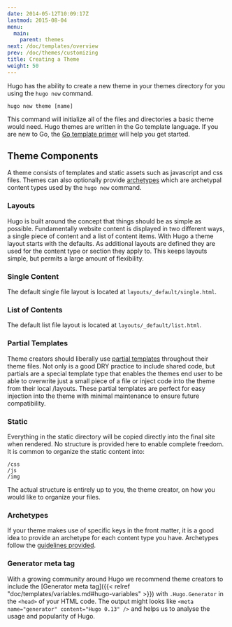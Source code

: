 ```yaml
---
date: 2014-05-12T10:09:17Z
lastmod: 2015-08-04
menu:
  main:
    parent: themes
next: /doc/templates/overview
prev: /doc/themes/customizing
title: Creating a Theme
weight: 50
---
```


Hugo has the ability to create a new theme in your themes directory for you
using the `hugo new` command.

`hugo new theme [name]`

This command will initialize all of the files and directories a basic theme
would need. Hugo themes are written in the Go template language. If you are new
to Go, the [Go template primer](/layout/go-templates/) will help you get started.

## Theme Components

A theme consists of templates and static assets such as javascript and css
files. Themes can also optionally provide [archetypes](/doc/content/archetypes/)
which are archetypal content types used by the `hugo new` command.

### Layouts

Hugo is built around the concept that things should be as simple as possible.
Fundamentally website content is displayed in two different ways, a single
piece of content and a list of content items. With Hugo a theme layout starts
with the defaults. As additional layouts are defined they are used for the
content type or section they apply to. This keeps layouts simple, but permits
a large amount of flexibility.

### Single Content

The default single file layout is located at `layouts/_default/single.html`.

### List of Contents

The default list file layout is located at `layouts/_default/list.html`.

### Partial Templates

Theme creators should liberally use [partial templates](/doc/templates/partials/)
throughout their theme files. Not only is a good DRY practice to include shared
code, but partials are a special template type that enables the themes end user
to be able to overwrite just a small piece of a file or inject code into the
theme from their local /layouts. These partial templates are perfect for easy
injection into the theme with minimal maintenance to ensure future
compatibility.

### Static

Everything in the static directory will be copied directly into the final site
when rendered. No structure is provided here to enable complete freedom. It is
common to organize the static content into:

    /css
    /js
    /img

The actual structure is entirely up to you, the theme creator, on how you would like to organize your files.


### Archetypes

If your theme makes use of specific keys in the front matter, it is a good idea
to provide an archetype for each content type you have. Archetypes follow the
[guidelines provided](/doc/content/archetypes/).


### Generator meta tag

With a growing community around Hugo we recommend theme creators to include the [Generator meta tag]({{< relref "doc/templates/variables.md#hugo-variables" >}}) with `.Hugo.Generator` in the `<head>` of your HTML code. The output  might looks like `<meta name="generator" content="Hugo 0.13" />` and helps us to analyse the usage and popularity of Hugo.

